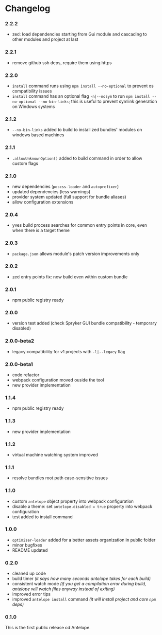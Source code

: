 # Changelog

### 2.2.2
- zed: load dependencies starting from Gui module and cascading to other modules and project at last

### 2.2.1
- remove github ssh deps, require them using https

### 2.2.0
- `install` command runs using `npm install --no-optional` to prevent os compatibility issues
- `install` command has an optional flag `-n|--nosym` to run `npm install --no-optional --no-bin-links`; this is useful to prevent symlink generation on Windows systems

### 2.1.2
- `--no-bin-links` added to build to install zed bundles' modules on windows based machines

### 2.1.1
- `.allowUnknownOption()` added to build command in order to allow custom flags

### 2.1.0
- new dependencies (`poscss-loader` and `autoprefixer`)
- updated dependencies (less warnings)
- provider system updated (full support for bundle aliases)
- allow configuration extensions

### 2.0.4
- yves build process searches for common entry points in core, even when there is a target theme

### 2.0.3
- `package.json` allows module's patch version improvements only

### 2.0.2
- zed entry points fix: now build even within custom bundle

### 2.0.1
- npm public registry ready

### 2.0.0
- version test added (check Spryker GUI bundle compatibility - temporary disabled)

### 2.0.0-beta2
- legacy compatibility for v1 projects with `-l|--legacy` flag

### 2.0.0-beta1
- code refactor
- webpack configuration moved ouside the tool
- new provider implementation

### 1.1.4
- npm public registry ready

### 1.1.3
- new provider implementation

### 1.1.2
- virtual machine watching system improved

### 1.1.1
- resolve bundles root path case-sensitive issues

### 1.1.0
- custom `antelope` object property into webpack configuration 
- disable a theme: set `antelope.disabled = true` property into webpack configuration 
- test added to install command 

### 1.0.0
- `optimizer-loader` added for a better assets organization in public folder
- minor bugfixes
- README updated 

### 0.2.0
- cleaned up code
- build timer *(it says how many seconds antelope takes for each build)*
- consistent watch mode *(if you get a compilation error during build, antelope will watch files anyway instead of exiting)*
- improved error tips 
- improved `antelope install` command *(it will install project and core `npm` deps)*

### 0.1.0
This is the first public release od Antelope.
